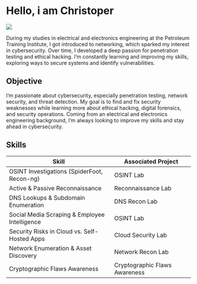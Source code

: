 # Hello, i am Christoper
<a href="www.linkedin.com/in/christopher-oliseneku"><img src="http://img.shields.io/badge/-linkedin-0072b1?&style=for-the=badge&logo=linkedin&logocolor=white" /></a>

During my studies in electrical and electronics engineering at the Petroleum Training Institute, I got introduced to networking, which sparked my interest in cybersecurity. Over time, I developed a deep passion for penetration testing and ethical hacking. I’m constantly learning and improving my skills, exploring ways to secure systems and identify vulnerabilities.  

## Objective  
I’m passionate about cybersecurity, especially penetration testing, network security, and threat detection. My goal is to find and fix security weaknesses while learning more about ethical hacking, digital forensics, and security operations. Coming from an electrical and electronics engineering background, I’m always looking to improve my skills and stay ahead in cybersecurity.  

## Skills

| Skill                                         | Associated Project         |
|-----------------------------------------------|----------------------------|
| OSINT Investigations (SpiderFoot, Recon-ng)   | OSINT Lab|
| Active & Passive Reconnaissance               | Reconnaissance Lab|
| DNS Lookups & Subdomain Enumeration        | DNS Recon Lab|
| Social Media Scraping & Employee Intelligence      | OSINT Lab|
| Security Risks in Cloud vs. Self-Hosted Apps                |	Cloud Security Lab|
| Network Enumeration & Asset Discovery    | Network Recon Lab |
| Cryptographic Flaws Awareness            | Cryptographic Flaws Awareness |             
